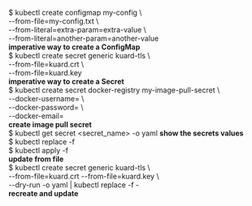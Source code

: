 $ kubectl create configmap my-config \  
  --from-file=my-config.txt \  
  --from-literal=extra-param=extra-value \  
  --from-literal=another-param=another-value  
**imperative way to create a ConfigMap**  
$ kubectl create secret generic kuard-tls \  
  --from-file=kuard.crt \  
  --from-file=kuard.key  
**imperative way to create a Secret**  
$ kubectl create secret docker-registry my-image-pull-secret \  
  --docker-username=<username> \  
  --docker-password=<password> \  
  --docker-email=<email-address>  
**create image pull secret**  
$ kubectl get secret <secret_name> -o yaml **show the secrets values**  
$ kubectl replace -f <filename>  
$ kubectl apply -f <filename>  
**update from file**  
$ kubectl create secret generic kuard-tls \  
  --from-file=kuard.crt --from-file=kuard.key \  
  --dry-run -o yaml | kubectl replace -f -  
**recreate and update**  



